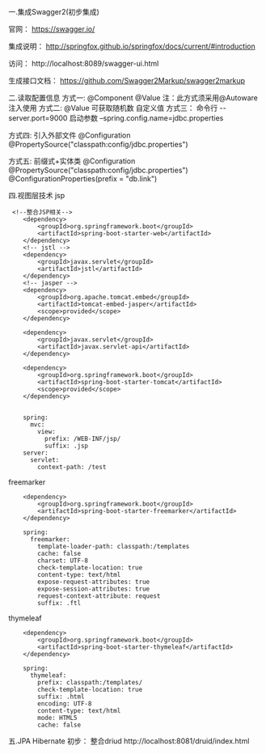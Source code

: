 一.集成Swagger2(初步集成)

官网：
https://swagger.io/

集成说明：
http://springfox.github.io/springfox/docs/current/#introduction

访问：
http://localhost:8089/swagger-ui.html

生成接口文档：
https://github.com/Swagger2Markup/swagger2markup


二.读取配置信息
方式一:
@Component
@Value
注：此方式须采用@Autoware 注入使用
方式二:
@Value
可获取随机数
自定义值
方式三：
命令行
--server.port=9000
启动参数
–spring.config.name=jdbc.properties

方式四:
引入外部文件
@Configuration
@PropertySource("classpath:config/jdbc.properties")

方式五:
前缀式+实体类
@Configuration
@PropertySource("classpath:config/jdbc.properties")
@ConfigurationProperties(prefix = "db.link")


四.视图层技术
jsp

     <!--整合JSP相关-->
        <dependency>
            <groupId>org.springframework.boot</groupId>
            <artifactId>spring-boot-starter-web</artifactId>
        </dependency>
        <!-- jstl -->
        <dependency>
            <groupId>javax.servlet</groupId>
            <artifactId>jstl</artifactId>
        </dependency>
        <!-- jasper -->
        <dependency>
            <groupId>org.apache.tomcat.embed</groupId>
            <artifactId>tomcat-embed-jasper</artifactId>
            <scope>provided</scope>
        </dependency>

        <dependency>
            <groupId>javax.servlet</groupId>
            <artifactId>javax.servlet-api</artifactId>
        </dependency>

        <dependency>
            <groupId>org.springframework.boot</groupId>
            <artifactId>spring-boot-starter-tomcat</artifactId>
            <scope>provided</scope>
        </dependency>
        
        
        spring:
          mvc:
            view:
              prefix: /WEB-INF/jsp/
              suffix: .jsp
        server:
          servlet:
            context-path: /test      

freemarker

        <dependency>
            <groupId>org.springframework.boot</groupId>
            <artifactId>spring-boot-starter-freemarker</artifactId>
        </dependency>
        
        spring:
          freemarker:
            template-loader-path: classpath:/templates
            cache: false
            charset: UTF-8
            check-template-location: true
            content-type: text/html
            expose-request-attributes: true
            expose-session-attributes: true
            request-context-attribute: request
            suffix: .ftl  

thymeleaf

        <dependency>
            <groupId>org.springframework.boot</groupId>
            <artifactId>spring-boot-starter-thymeleaf</artifactId>
        </dependency>   
        
        spring:
          thymeleaf:
            prefix: classpath:/templates/ 
            check-template-location: true 
            suffix: .html 
            encoding: UTF-8 
            content-type: text/html 
            mode: HTML5 
            cache: false
            
五.JPA Hibernate
    初步：
        整合driud
        http://localhost:8081/druid/index.html